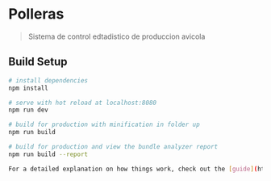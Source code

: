 # Polleras

>  Sistema de control edtadistico de produccion avicola

## Build Setup

``` bash
# install dependencies
npm install

# serve with hot reload at localhost:8080
npm run dev

# build for production with minification in folder up
npm run build

# build for production and view the bundle analyzer report
npm run build --report

For a detailed explanation on how things work, check out the [guide](http://vuejs-templates.github.io/webpack/) and [docs for vue-loader](http://vuejs.github.io/vue-loader).
